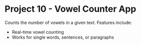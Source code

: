 # Project 10 - Vowel Counter App

Counts the number of vowels in a given text. Features include:

- Real-time vowel counting
- Works for single words, sentences, or paragraphs
